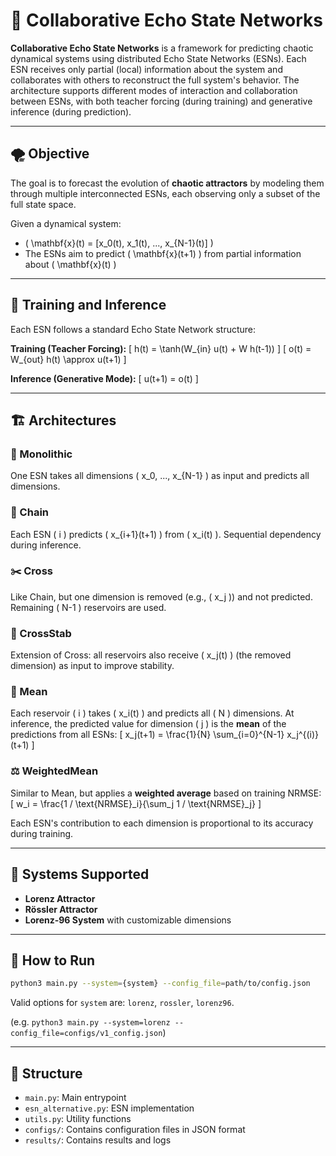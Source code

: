 # 🤖 Collaborative Echo State Networks

**Collaborative Echo State Networks** is a framework for predicting chaotic dynamical systems using distributed Echo State Networks (ESNs). Each ESN receives only partial (local) information about the system and collaborates with others to reconstruct the full system's behavior. The architecture supports different modes of interaction and collaboration between ESNs, with both teacher forcing (during training) and generative inference (during prediction).

---

## 🌪️ Objective

The goal is to forecast the evolution of **chaotic attractors** by modeling them through multiple interconnected ESNs, each observing only a subset of the full state space.

Given a dynamical system:
- \( \mathbf{x}(t) = [x_0(t), x_1(t), ..., x_{N-1}(t)] \)
- The ESNs aim to predict \( \mathbf{x}(t+1) \) from partial information about \( \mathbf{x}(t) \)

---

## 🧠 Training and Inference

Each ESN follows a standard Echo State Network structure:

**Training (Teacher Forcing):**
\[
h(t) = \tanh(W_{in} u(t) + W h(t-1))
\]
\[
o(t) = W_{out} h(t) \approx u(t+1)
\]

**Inference (Generative Mode):**
\[
u(t+1) = o(t)
\]

---

## 🏗️ Architectures

### 🧱 Monolithic

One ESN takes all dimensions \( x_0, ..., x_{N-1} \) as input and predicts all dimensions.

### 🔗 Chain

Each ESN \( i \) predicts \( x_{i+1}(t+1) \) from \( x_i(t) \). Sequential dependency during inference.

### ✂️ Cross

Like Chain, but one dimension is removed (e.g., \( x_j \)) and not predicted. Remaining \( N-1 \) reservoirs are used.

### 🔧 CrossStab

Extension of Cross: all reservoirs also receive \( x_j(t) \) (the removed dimension) as input to improve stability.

### 🧮 Mean

Each reservoir \( i \) takes \( x_i(t) \) and predicts all \( N \) dimensions. At inference, the predicted value for dimension \( j \) is the **mean** of the predictions from all ESNs:
\[
x_j(t+1) = \frac{1}{N} \sum_{i=0}^{N-1} x_j^{(i)}(t+1)
\]

### ⚖️ WeightedMean

Similar to Mean, but applies a **weighted average** based on training NRMSE:
\[
w_i = \frac{1 / \text{NRMSE}_i}{\sum_j 1 / \text{NRMSE}_j}
\]

Each ESN's contribution to each dimension is proportional to its accuracy during training.

---

## 🧪 Systems Supported

- **Lorenz Attractor**
- **Rössler Attractor**
- **Lorenz-96 System** with customizable dimensions

---

## 🚀 How to Run

```bash
python3 main.py --system={system} --config_file=path/to/config.json
```
Valid options for `system` are: `lorenz`, `rossler`, `lorenz96`.

(e.g. `python3 main.py --system=lorenz --config_file=configs/v1_config.json`)

---

## 📁 Structure
- `main.py`: Main entrypoint
- `esn_alternative.py`: ESN implementation
- `utils.py`: Utility functions
- `configs/`: Contains configuration files in JSON format
- `results/`: Contains results and logs